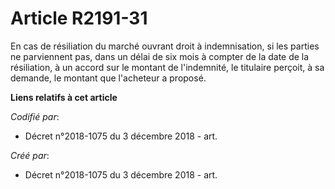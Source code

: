 # Article R2191-31

En cas de résiliation du marché ouvrant droit à indemnisation, si les parties ne parviennent pas, dans un délai de six mois à
compter de la date de la résiliation, à un accord sur le montant de l'indemnité, le titulaire perçoit, à sa demande, le
montant que l'acheteur a proposé.

**Liens relatifs à cet article**

_Codifié par_:

  - Décret n°2018-1075 du 3 décembre 2018 - art.

_Créé par_:

  - Décret n°2018-1075 du 3 décembre 2018 - art.
